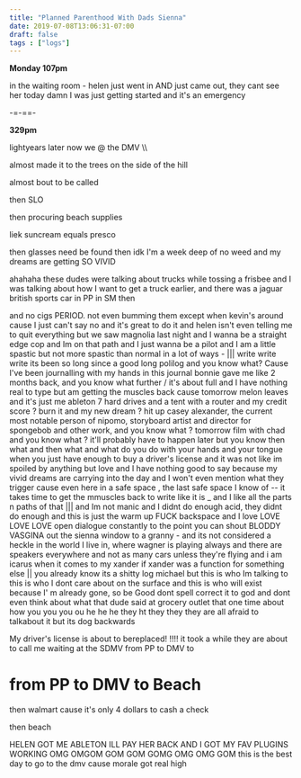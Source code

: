 ```yaml
---
title: "Planned Parenthood With Dads Sienna"
date: 2019-07-08T13:06:31-07:00
draft: false
tags : ["logs"]
---
```



**Monday 107pm**

in the waiting room - helen just went in AND just came out, they cant see her today damn I was just getting started and it's an emergency



-=-==-


**329pm**

lightyears later now we @ the DMV \\\

almost made it to the trees on the side of the hill

almost bout to be called

then SLO

then procuring beach supplies

liek suncream equals presco

then glasses need be found then idk I'm a week deep of no weed and my dreams are getting SO VIVID

ahahaha these dudes were talking about trucks while tossing a frisbee and I was talking about how I want to get a truck earlier, and there was a jaguar british sports car in PP in SM then


and no cigs PERIOD. not even bumming them except when kevin's around cause I just can't say no and it's great to do it and helen isn't even telling me to quit everything but we saw magnolia last night and I wanna be a straight edge cop and Im on that path and I just wanna be a pilot and I am a little spastic but not more spastic than normal in a lot of ways - ||| write write write its been so long since a good long polilog and you know what? Cause I've been journalling with my hands in this journal bonnie gave me like 2 months back, and you know what further / it's about full and I have nothing real to type but am getting the muscles back cause tomorrow melon leaves and it's just me ableton 7 hard drives and a tent with a router and my credit score ? burn it and my new dream ? hit up casey alexander, the current most notable person of nipomo, storyboard artist and director for spongebob and other work, and you know what ? tomorrow film with chad and you know what ? it'll probably have to happen later but you know then what and then what and what do you do with your hands and your tongue when you just have enough to buy a driver's license and it was not like im spoiled by anything but love and I have nothing good to say because my vivid dreams are carrying into the day and I won't even mention what they trigger cause even here in a safe space , the last safe space I know of -- it takes time to get the mmuscles  back to write like it is _ and I like all the parts n paths of that ||| and Im not manic and I didnt do enough acid, they didnt do enough and this is just the warm up FUCK backspace and I love LOVE LOVE LOVE open dialogue constantly to the point you can shout BLODDY VASGINA out the sienna window to a granny - and its not considered a heckle in the world I live in, where wagner is playing always and there are speakers everywhere and not as many cars unless they're flying and i am icarus when it comes to my xander if xander was a function for something else || you already know its a shitty log michael but this is who Im talking to this is who I dont care about on the surface and this is who will exist because I' m already gone, so be Good dont spell correct it to god and dont even think about what that dude said at grocery outlet that one time about how you you you ou he he he they ht they they they are all afraid to talkabout it but its dog backwards

 My driver's license is about to bereplaced! !!!! it took a while they are about to call me waiting at the SDMV from PP to DMV to   


# from PP to DMV to Beach

then walmart cause it's only 4 dollars to cash a check

then beach

HELEN GOT ME ABLETON ILL PAY HER BACK AND I GOT MY FAV PLUGINS WORKING OMG OMGOM GOM GOM GOMG OMG OMG GOM this is the best day to go to the dmv cause morale got real high  
